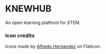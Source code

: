 # KNEWHUB

An open learning platform for STEM.


### Icon credits
Icons made by [Alfredo Hernandez](https://www.flaticon.com/authors/alfredo-hernandez) on Flaticon.